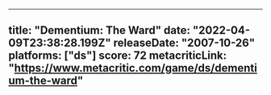 
---
title: "Dementium: The Ward"
date: "2022-04-09T23:38:28.199Z"
releaseDate: "2007-10-26"
platforms: ["ds"]
score: 72
metacriticLink: "https://www.metacritic.com/game/ds/dementium-the-ward"
---
